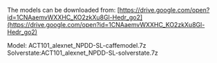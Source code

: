 The models can be downloaded from: [https://drive.google.com/open?id=1CNAaemvWXXHC_KO2zkXu8Gl-Hedr_go2](https://drive.google.com/open?id=1CNAaemvWXXHC_KO2zkXu8Gl-Hedr_go2)

Model: ACT101_alexnet_NPDD-SL-caffemodel.7z<br>
Solverstate:ACT101_alexnet_NPDD-SL-solverstate.7z
